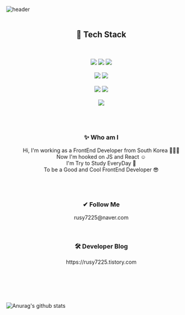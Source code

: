 ![header](https://capsule-render.vercel.app/api?type=waving&color=auto&height=250&section=header&text=HyewonShin&fontSize=90)
<br/>
<br/>
<div align=center> 
<h2> 🚀 Tech Stack</h2></br>
<br/>

<img src="https://img.shields.io/badge/html-E34F26?style=for-the-badge&logo=html5&logoColor=white"> 
<img src="https://img.shields.io/badge/css-1572B6?style=for-the-badge&logo=css3&logoColor=white"> 
<img src="https://img.shields.io/badge/JavaScript-F7DF1E?style=for-the-badge&logo=JavaScript&logoColor=white"><br/><br/>
<img src="https://img.shields.io/badge/react-61DAFB?style=for-the-badge&logo=react&logoColor=black"> 
<img src="https://img.shields.io/badge/node.js-339933?style=for-the-badge&logo=Node.js&logoColor=white"></br><br/>
<img src="https://img.shields.io/badge/mongoDB-47A248?style=for-the-badge&logo=MongoDB&logoColor=white">
<img src="https://img.shields.io/badge/MySQL-4479A1?style=for-the-badge&logo=MySQL&logoColor=white"/></br><br/>
<img src="https://img.shields.io/badge/Amazon AWS-232F3E?style=for-the-badge&logo=Amazon%20AWS&logoColor=white"/>
<br/>
<br/>
<br/>
<br/>

<h3 align="center"> ✨ Who am I </h3>
<div align="center">
Hi, I'm working as a FrontEnd Developer from South Korea 👩🏻‍💻
<br/>
Now I'm hooked on JS and React ☺️
<br/>
I'm Try to Study EveryDay 🏃
<br/>
To be a Good and Cool FrontEnd Developer 😎
</div>
<br/>
<br/>
<br/>

<h3 align="center"> ✔ Follow Me </h3>
rusy7225@naver.com
<br/>
<br/>
<br/>


<h3 align="center"> 🛠 Developer Blog </h3>
https://rusy7225.tistory.com
  
</div>
<br/>
<br/>
<br/>
<br/>
<br/>



![Anurag's github stats](https://github-readme-stats.vercel.app/api?username=hyewonShin)

